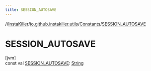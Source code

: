 ```yaml
---
title: SESSION_AUTOSAVE
---
```

//[InstaKiller](../../../index.html)/[io.github.instakiller.utils](../index.html)/[Constants](index.html)/[SESSION_AUTOSAVE](-s-e-s-s-i-o-n_-a-u-t-o-s-a-v-e.html)



# SESSION_AUTOSAVE



[jvm]\
const val [SESSION_AUTOSAVE](-s-e-s-s-i-o-n_-a-u-t-o-s-a-v-e.html): [String](https://kotlinlang.org/api/latest/jvm/stdlib/kotlin/-string/index.html)





